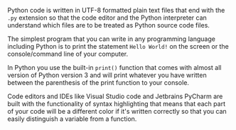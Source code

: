 Python code is written in UTF-8 formatted plain text files that end with the `.py` extension so that the code editor and the Python interpreter can understand which files are to be treated as Python source code files.

The simplest program that you can write in any programming language including Python is to print the statement `Hello World!` on the screen or the console/command line of your computer.

In Python you use the built-in `print()` function that comes with almost all version of Python version 3 and will print whatever you have written between the parenthesis of the print function to your console.

Code editors and IDEs like Visual Studio code and Jetbrains PyCharm are built with the functionality of syntax highlighting that means that each part of your code will be a different color if it's written correctly so that you can easily distinguish a variable from a function.